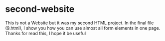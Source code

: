 # second-website
This is not a Website but it was my second HTML project.
In the final file (9.html), I show you how you can use almost all form elements in one page.
Thanks for read this, I hope it be useful
